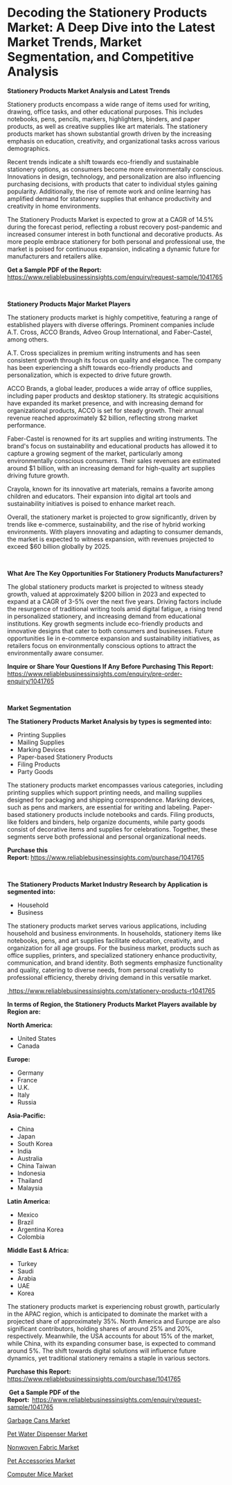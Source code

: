 <p><h1>Decoding the Stationery Products Market: A Deep Dive into the Latest Market Trends, Market Segmentation, and Competitive Analysis</h1></p><p><strong>Stationery Products Market Analysis and Latest Trends</strong></p>
<p><p>Stationery products encompass a wide range of items used for writing, drawing, office tasks, and other educational purposes. This includes notebooks, pens, pencils, markers, highlighters, binders, and paper products, as well as creative supplies like art materials. The stationery products market has shown substantial growth driven by the increasing emphasis on education, creativity, and organizational tasks across various demographics.</p><p>Recent trends indicate a shift towards eco-friendly and sustainable stationery options, as consumers become more environmentally conscious. Innovations in design, technology, and personalization are also influencing purchasing decisions, with products that cater to individual styles gaining popularity. Additionally, the rise of remote work and online learning has amplified demand for stationery supplies that enhance productivity and creativity in home environments.</p><p>The Stationery Products Market is expected to grow at a CAGR of 14.5% during the forecast period, reflecting a robust recovery post-pandemic and increased consumer interest in both functional and decorative products. As more people embrace stationery for both personal and professional use, the market is poised for continuous expansion, indicating a dynamic future for manufacturers and retailers alike.</p></p>
<p><strong>Get a Sample PDF of the Report:&nbsp;</strong> <a href="https://www.reliablebusinessinsights.com/enquiry/request-sample/1041765?utm_campaign=1873&utm_medium=2&utm_source=Github&utm_content=ia&utm_term=04042025&utm_id=stationery-products">https://www.reliablebusinessinsights.com/enquiry/request-sample/1041765</a></p>
<p>&nbsp;</p>
<p><strong>Stationery Products Major Market Players</strong></p>
<p><p>The stationery products market is highly competitive, featuring a range of established players with diverse offerings. Prominent companies include A.T. Cross, ACCO Brands, Adveo Group International, and Faber-Castel, among others.</p><p>A.T. Cross specializes in premium writing instruments and has seen consistent growth through its focus on quality and elegance. The company has been experiencing a shift towards eco-friendly products and personalization, which is expected to drive future growth.</p><p>ACCO Brands, a global leader, produces a wide array of office supplies, including paper products and desktop stationery. Its strategic acquisitions have expanded its market presence, and with increasing demand for organizational products, ACCO is set for steady growth. Their annual revenue reached approximately $2 billion, reflecting strong market performance.</p><p>Faber-Castel is renowned for its art supplies and writing instruments. The brand's focus on sustainability and educational products has allowed it to capture a growing segment of the market, particularly among environmentally conscious consumers. Their sales revenues are estimated around $1 billion, with an increasing demand for high-quality art supplies driving future growth.</p><p>Crayola, known for its innovative art materials, remains a favorite among children and educators. Their expansion into digital art tools and sustainability initiatives is poised to enhance market reach.</p><p>Overall, the stationery market is projected to grow significantly, driven by trends like e-commerce, sustainability, and the rise of hybrid working environments. With players innovating and adapting to consumer demands, the market is expected to witness expansion, with revenues projected to exceed $60 billion globally by 2025.</p></p>
<p>&nbsp;</p>
<p><strong>What Are The Key Opportunities For Stationery Products Manufacturers?</strong></p>
<p><p>The global stationery products market is projected to witness steady growth, valued at approximately $200 billion in 2023 and expected to expand at a CAGR of 3-5% over the next five years. Driving factors include the resurgence of traditional writing tools amid digital fatigue, a rising trend in personalized stationery, and increasing demand from educational institutions. Key growth segments include eco-friendly products and innovative designs that cater to both consumers and businesses. Future opportunities lie in e-commerce expansion and sustainability initiatives, as retailers focus on environmentally conscious options to attract the environmentally aware consumer.</p></p>
<p><strong>Inquire or Share Your Questions If Any Before Purchasing This Report:</strong> <a href="https://www.reliablebusinessinsights.com/enquiry/pre-order-enquiry/1041765?utm_campaign=1873&utm_medium=2&utm_source=Github&utm_content=ia&utm_term=04042025&utm_id=stationery-products">https://www.reliablebusinessinsights.com/enquiry/pre-order-enquiry/1041765</a></p>
<p>&nbsp;</p>
<p><strong>Market Segmentation</strong></p>
<p><strong>The Stationery Products Market Analysis by types is segmented into:</strong></p>
<p><ul><li>Printing Supplies</li><li>Mailing Supplies</li><li>Marking Devices</li><li>Paper-based Stationery Products</li><li>Filing Products</li><li>Party Goods</li></ul></p>
<p><p>The stationery products market encompasses various categories, including printing supplies which support printing needs, and mailing supplies designed for packaging and shipping correspondence. Marking devices, such as pens and markers, are essential for writing and labeling. Paper-based stationery products include notebooks and cards. Filing products, like folders and binders, help organize documents, while party goods consist of decorative items and supplies for celebrations. Together, these segments serve both professional and personal organizational needs.</p></p>
<p><strong>Purchase this Report:&nbsp;</strong><a href="https://www.reliablebusinessinsights.com/purchase/1041765?utm_campaign=1873&utm_medium=2&utm_source=Github&utm_content=ia&utm_term=04042025&utm_id=stationery-products">https://www.reliablebusinessinsights.com/purchase/1041765</a></p>
<p>&nbsp;</p>
<p><strong>The Stationery Products Market Industry Research by Application is segmented into:</strong></p>
<p><ul><li>Household</li><li>Business</li></ul></p>
<p><p>The stationery products market serves various applications, including household and business environments. In households, stationery items like notebooks, pens, and art supplies facilitate education, creativity, and organization for all age groups. For the business market, products such as office supplies, printers, and specialized stationery enhance productivity, communication, and brand identity. Both segments emphasize functionality and quality, catering to diverse needs, from personal creativity to professional efficiency, thereby driving demand in this versatile market.</p></p>
<p><a href="https://www.reliablebusinessinsights.com/stationery-products-r1041765?utm_campaign=1873&utm_medium=2&utm_source=Github&utm_content=ia&utm_term=04042025&utm_id=stationery-products">&nbsp;https://www.reliablebusinessinsights.com/stationery-products-r1041765</a></p>
<p><strong>In terms of Region, the Stationery Products Market Players available by Region are:</strong></p>
<p>
    <p> <strong> North America: </strong>
        <ul>
            <li>United States</li>
            <li>Canada</li>
        </ul>
        </p> 
    <p> <strong> Europe: </strong>
        <ul>
            <li>Germany</li>
            <li>France</li>
            <li>U.K.</li>
            <li>Italy</li>
            <li>Russia</li>
        </ul>
        </p> 
    <p> <strong> Asia-Pacific: </strong>
        <ul>
            <li>China</li>
            <li>Japan</li>
            <li>South Korea</li>
            <li>India</li>
            <li>Australia</li>
            <li>China Taiwan</li>
            <li>Indonesia</li>
            <li>Thailand</li>
            <li>Malaysia</li>
        </ul>
        </p> 
    <p> <strong> Latin America: </strong>
        <ul>
            <li>Mexico</li>
            <li>Brazil</li>
            <li>Argentina Korea</li>
            <li>Colombia</li>
        </ul>
        </p> 
    <p> <strong> Middle East & Africa: </strong>
        <ul>
            <li>Turkey</li>
            <li>Saudi</li>
            <li>Arabia</li>
            <li>UAE</li>
            <li>Korea</li>
        </ul>
    </p>
    </p>
<p><p>The stationery products market is experiencing robust growth, particularly in the APAC region, which is anticipated to dominate the market with a projected share of approximately 35%. North America and Europe are also significant contributors, holding shares of around 25% and 20%, respectively. Meanwhile, the USA accounts for about 15% of the market, while China, with its expanding consumer base, is expected to command around 5%. The shift towards digital solutions will influence future dynamics, yet traditional stationery remains a staple in various sectors.</p></p>
<p><strong>Purchase this Report: </strong><a href="https://www.reliablebusinessinsights.com/purchase/1041765?utm_campaign=1873&utm_medium=2&utm_source=Github&utm_content=ia&utm_term=04042025&utm_id=stationery-products">https://www.reliablebusinessinsights.com/purchase/1041765</a></p>
<p>&nbsp;<strong>Get a Sample PDF of the Report:&nbsp;&nbsp;</strong><a href="https://www.reliablebusinessinsights.com/enquiry/request-sample/1041765?utm_campaign=1873&utm_medium=2&utm_source=Github&utm_content=ia&utm_term=04042025&utm_id=stationery-products">https://www.reliablebusinessinsights.com/enquiry/request-sample/1041765</a></p>
<p><strong></strong></p>
<p><p><a href="https://github.com/achilekirwan/Market-Research-Report-List-1/blob/main/garbage-cans-market.md?utm_campaign=1873&utm_medium=2&utm_source=Github&utm_content=ia&utm_term=04042025&utm_id=stationery-products">Garbage Cans Market</a></p><p><a href="https://github.com/roceljiabur/Market-Research-Report-List-1/blob/main/pet-water-dispenser-market.md?utm_campaign=1873&utm_medium=2&utm_source=Github&utm_content=ia&utm_term=04042025&utm_id=stationery-products">Pet Water Dispenser Market</a></p><p><a href="https://github.com/yosenadhler/Market-Research-Report-List-1/blob/main/nonwoven-fabric-market.md?utm_campaign=1873&utm_medium=2&utm_source=Github&utm_content=ia&utm_term=04042025&utm_id=stationery-products">Nonwoven Fabric Market</a></p><p><a href="https://github.com/bettysbozer/Market-Research-Report-List-1/blob/main/pet-accessories-market.md?utm_campaign=1873&utm_medium=2&utm_source=Github&utm_content=ia&utm_term=04042025&utm_id=stationery-products">Pet Accessories Market</a></p><p><a href="https://github.com/safurdorthu8/Market-Research-Report-List-1/blob/main/computer-mice-market.md?utm_campaign=1873&utm_medium=2&utm_source=Github&utm_content=ia&utm_term=04042025&utm_id=stationery-products">Computer Mice Market</a></p></p>